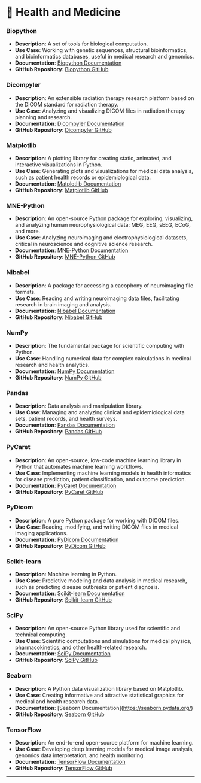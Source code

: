 # 🏥 Health and Medicine

### Biopython

* **Description**: A set of tools for biological computation.
* **Use Case**: Working with genetic sequences, structural bioinformatics, and bioinformatics databases, useful in medical research and genomics.
* **Documentation**: [Biopython Documentation](https://biopython.org/)
* **GitHub Repository**: [Biopython GitHub](https://github.com/biopython/biopython)

### Dicompyler

* **Description**: An extensible radiation therapy research platform based on the DICOM standard for radiation therapy.
* **Use Case**: Analyzing and visualizing DICOM files in radiation therapy planning and research.
* **Documentation**: [Dicompyler Documentation](http://dicompyler.dicompyler.com/)
* **GitHub Repository**: [Dicompyler GitHub](https://github.com/bastula/dicompyler)

### Matplotlib

* **Description**: A plotting library for creating static, animated, and interactive visualizations in Python.
* **Use Case**: Generating plots and visualizations for medical data analysis, such as patient health records or epidemiological data.
* **Documentation**: [Matplotlib Documentation](https://matplotlib.org/)
* **GitHub Repository**: [Matplotlib GitHub](https://github.com/matplotlib/matplotlib)

### MNE-Python

* **Description**: An open-source Python package for exploring, visualizing, and analyzing human neurophysiological data: MEG, EEG, sEEG, ECoG, and more.
* **Use Case**: Analyzing neuroimaging and electrophysiological datasets, critical in neuroscience and cognitive science research.
* **Documentation**: [MNE-Python Documentation](https://mne.tools/stable/index.html)
* **GitHub Repository**: [MNE-Python GitHub](https://github.com/mne-tools/mne-python)

### Nibabel

* **Description**: A package for accessing a cacophony of neuroimaging file formats.
* **Use Case**: Reading and writing neuroimaging data files, facilitating research in brain imaging and analysis.
* **Documentation**: [Nibabel Documentation](https://nipy.org/nibabel/)
* **GitHub Repository**: [Nibabel GitHub](https://github.com/nipy/nibabel)

### NumPy

* **Description**: The fundamental package for scientific computing with Python.
* **Use Case**: Handling numerical data for complex calculations in medical research and health analytics.
* **Documentation**: [NumPy Documentation](https://numpy.org/doc/)
* **GitHub Repository**: [NumPy GitHub](https://github.com/numpy/numpy)

### Pandas

* **Description**: Data analysis and manipulation library.
* **Use Case**: Managing and analyzing clinical and epidemiological data sets, patient records, and health surveys.
* **Documentation**: [Pandas Documentation](https://pandas.pydata.org/)
* **GitHub Repository**: [Pandas GitHub](https://github.com/pandas-dev/pandas)

### PyCaret

* **Description**: An open-source, low-code machine learning library in Python that automates machine learning workflows.
* **Use Case**: Implementing machine learning models in health informatics for disease prediction, patient classification, and outcome prediction.
* **Documentation**: [PyCaret Documentation](https://pycaret.org/)
* **GitHub Repository**: [PyCaret GitHub](https://github.com/pycaret/pycaret)

### PyDicom

* **Description**: A pure Python package for working with DICOM files.
* **Use Case**: Reading, modifying, and writing DICOM files in medical imaging applications.
* **Documentation**: [PyDicom Documentation](https://pydicom.github.io/pydicom/stable/)
* **GitHub Repository**: [PyDicom GitHub](https://github.com/pydicom/pydicom)

### Scikit-learn

* **Description**: Machine learning in Python.
* **Use Case**: Predictive modeling and data analysis in medical research, such as predicting disease outbreaks or patient diagnosis.
* **Documentation**: [Scikit-learn Documentation](https://scikit-learn.org/stable/)
* **GitHub Repository**: [Scikit-learn GitHub](https://github.com/scikit-learn/scikit-learn)

### SciPy

* **Description**: An open-source Python library used for scientific and technical computing.
* **Use Case**: Scientific computations and simulations for medical physics, pharmacokinetics, and other health-related research.
* **Documentation**: [SciPy Documentation](https://www.scipy.org/)
* **GitHub Repository**: [SciPy GitHub](https://github.com/scipy/scipy)

### Seaborn

* **Description**: A Python data visualization library based on Matplotlib.
* **Use Case**: Creating informative and attractive statistical graphics for medical and health research data.
* **Documentation**: \[Seaborn Documentation]\(https://seaborn.pydata.org/)
* **GitHub Repository**: [Seaborn GitHub](https://github.com/mwaskom/seaborn)

### TensorFlow

* **Description**: An end-to-end open-source platform for machine learning.
* **Use Case**: Developing deep learning models for medical image analysis, genomics data interpretation, and health monitoring.
* **Documentation**: [TensorFlow Documentation](https://www.tensorflow.org/overview)
* **GitHub Repository**: [TensorFlow GitHub](https://github.com/tensorflow/tensorflow)

***


